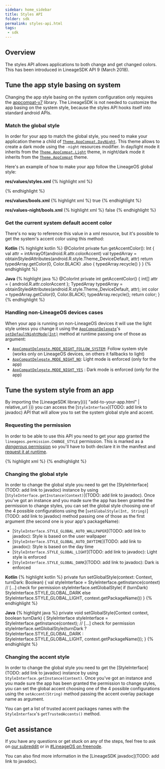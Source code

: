 ```yaml
---
sidebar: home_sidebar
title: Styles API
folder: sdk
permalink: styles-api.html
tags:
 - sdk
---
```


## Overview

The styles API allows applications to both change and get changed colors. This has been introduced in LineageSDK API 9 (March 2018).

## Tune the app style basing on system

Changing the app style basing on the system configuration only requires the [appcompat-v7](https://developer.android.com/topic/libraries/support-library/packages.html#v7-appcompat) library.
The LineageSDK is not needed to customize the app basing on the system style, because the styles API hooks itself into 
standard android APIs.

### Match the global style

In order for your app to match the global style, you need to make your application theme a child of [`Theme.AppCompat.DayNight`](https://developer.android.com/reference/android/support/v7/appcompat/R.style.html#Theme_AppCompat_DayNight).
This theme allows to create a dark mode using the `-night` resources modifier. In day/light mode it inherits from the
[`Theme.AppCompat.Light`](https://developer.android.com/reference/android/support/v7/appcompat/R.style.html#Theme_AppCompat_Theme_AppCompat_Light) theme,
in night/dark mode it inherits from the [`Theme.AppCompat`](https://developer.android.com/reference/android/support/v7/appcompat/R.style.html#Theme_AppCompat_Theme_AppCompat) theme.

Here's an example of how to make your app follow the LineageOS global style:

**res/values/styles.xml**
{% highlight xml %}
<style name="AppTheme" parent="Theme.AppCompat.DayNight">
    <!-- Use the light statusbar only when in day/light mode -->
    <item name="android:windowLightStatusBar">@bool/is_theme_light</item>
</style>
{% endhighlight %}

**res/values/bools.xml**
{% highlight xml %}
<bool name="is_theme_light">true</bool>
{% endhighlight %}

**res/values-night/bools.xml**
{% highlight xml %}
<bool name="is_theme_light">false</bool>
{% endhighlight %}

### Get the current system default accent color

There's no way to reference this value in a xml resource, but it's possible to get the system's
accent color using this method:

**Kotlin**
{% highlight kotlin %}
@ColorInt
private fun getAccentColor(): Int {
    val attr = intArrayOf(android.R.attr.colorAccent)
    val typedArray = obtainStyledAttributes(android.R.style.Theme_DeviceDefault, attr)
    return typedArray.getColor(0, Color.BLACK)
            .also { typedArray.recycle() }
}
{% endhighlight %}

**Java**
{% highlight java %}
@ColorInt
private int getAccentColor() {
    int[] attr = { android.R.attr.colorAccent };
    TypedArray typedArray = obtainStyledAttributes(android.R.style.Theme_DeviceDefault, attr);
    int color = typedArray.getColor(0, Color.BLACK);
    typedArray.recycle();
    return color;
}
{% endhighlight %}

### Handling non-LineageOS devices cases

When your app is running on non-LineageOS devices it will use the light style unless you
change it using the [`AppCompatDelegate`](https://developer.android.com/reference/android/support/v7/app/AppCompatDelegate.html)'s
[`setDefaultNightMode(Int)`](https://developer.android.com/reference/android/support/v7/app/AppCompatDelegate.html#setDefaultNightMode(int)) method at runtime passing
one of those as argument:
  - [`AppCompatDelegate.MODE_NIGHT_FOLLOW_SYSTEM`]((https://developer.android.com/reference/android/support/v7/app/AppCompatDelegate.html#MODE_NIGHT_FOLLOW_SYSTEM)): Follow system style (works only on LineageOS devices, on others it fallbacks to light)
  - [`AppCompatDelegate.MODE_NIGHT_NO`](https://developer.android.com/reference/android/support/v7/app/AppCompatDelegate.html#MODE_NIGHT_NO): Light mode is enforced (only for the app)
  - [`AppCompatDelegate.MODE_NIGHT_YES`]((https://developer.android.com/reference/android/support/v7/app/AppCompatDelegate.html#MODE_NIGHT_YES)) : Dark mode is enforced (only for the app)

## Tune the system style from an app

By importing the [LineageSDK library]({{ "add-to-your-app.html" | relative_url }}) you can access
the [`StyleInterface`](TODO: add link to javadoc) API that will allow you to set the system global style and accent.

### Requesting the permission

In order to be able to use this API you need to get your app granted the `lineageos.permission.CHANGE_STYLE` permission.
This is marked as a [_dangerous_ permission](https://developer.android.com/guide/topics/permissions/overview.html#dangerous_permissions)
so you'll have to both declare it in the manifest and [request it at runtime](https://developer.android.com/training/permissions/requesting.html#make-the-request).

{% highlight xml %}
<uses-permission android:name="lineageos.permission.CHANGE_STYLE" />
{% endhighlight %}

### Changing the global style

In order to change the global style you need to get the [StyleInterface](TODO: add link to javadoc) instance by using [`StyleInterface.getInstance(Context)`](TODO: add link to javadoc).
Once you've got an instance and you made sure the app has been granted the permission to change styles,
you can set the global style choosing one of the 4 possible configurations using the [`setGlobalStyle(Int, String)`](TODO: add link to javadoc)
method passing one of those as the first argument (the second one is your app's packageName):

  - [`StyleInterface.STYLE_GLOBAL_AUTO_WALLPAPER`](TODO: add link to javadoc): Style is based on the user wallpaper
  - [`StyleInterface.STYLE_GLOBAL_AUTO_DAYTIME`](TODO: add link to javadoc): Style is based on the day time
  - [`StyleInterface.STYLE_GLOBAL_LIGHT`](TODO: add link to javadoc): Light style is enforced
  - [`StyleInterface.STYLE_GLOBAL_DARK`](TODO: add link to javadoc): Dark is enforced

**Kotlin**
{% highlight kotlin %}
private fun setGlobalStyle(context: Context, turnDark: Boolean) {
    val styleInterface = StyleInterface.getInstance(context)
    // [...] check for permission
    styleInterface.setGlobalStyle(
            if (turnDark) StyleInterface.STYLE_GLOBAL_DARK
            else StyleInterface.STYLE_GLOBAL_LIGHT,
            context.getPackageName())
}
{% endhighlight %}

**Java**
{% highlight java %}
private void setGlobalStyle(Context context, boolean turnDark) {
    StyleInterface styleInterface = StyleInterface.getInstance(context);
    // [...] check for permission
    styleInterface.setGlobalStyle(turnDark ?
            StyleInterface.STYLE_GLOBAL_DARK : StyleInterface.STYLE_GLOBAL_LIGHT,
            context.getPackageName());
}
{% endhighlight %}

### Changing the accent style

In order to change the global style you need to get the [StyleInterface](TODO: add link to javadoc) instance by using `StyleInterface.getInstance(Context)`.
Once you've got an instance and you made sure the app has been granted the permission to change styles,
you can set the global accent choosing one of the 4 possible configurations using the `setAccent(String)`
method passing the accent overlay package name as argument.

You can get a list of trusted accent packages names with the `StyleInterface`'s `getTrustedAccents()` method.

## Get assistance

If you have any questions or get stuck on any of the steps, feel free to ask on [our subreddit](https://reddit.com/r/LineageOS) or in
[#LineageOS on freenode](https://webchat.freenode.net/?channels=LineageOS).

You can also find more information in the [LineageSDK javadoc](TODO: add link to javadoc).

